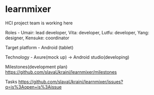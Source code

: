 # learnmixer
HCI project team is working here

Roles - Umair: lead developer, Vita: developer, Lutfu: developer, Yang: designer, Kensuke: coordinator

Target platform - Android (tablet)

Technology - Axure(mock up) -> Android studio(developing)

Milestones(development plan)	https://github.com/slavaUkraini/learnmixer/milestones

Tasks		https://github.com/slavaUkraini/learnmixer/issues?q=is%3Aopen+is%3Aissue

